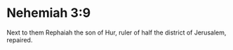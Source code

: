 # Nehemiah 3:9

Next to them Rephaiah the son of Hur, ruler of half the district of Jerusalem, repaired.
